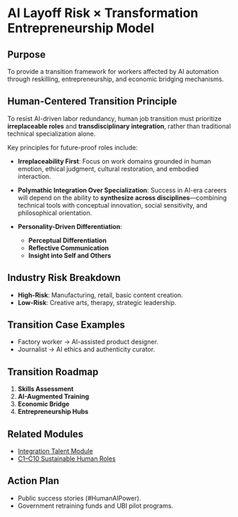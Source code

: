 # AI Layoff Risk × Transformation Entrepreneurship Model

## Purpose
To provide a transition framework for workers affected by AI automation through reskilling, entrepreneurship, and economic bridging mechanisms.

## Human-Centered Transition Principle

To resist AI-driven labor redundancy, human job transition must prioritize **irreplaceable roles** and **transdisciplinary integration**, rather than traditional technical specialization alone.

Key principles for future-proof roles include:

- **Irreplaceability First**: Focus on work domains grounded in human emotion, ethical judgment, cultural restoration, and embodied interaction.

- **Polymathic Integration Over Specialization**: Success in AI-era careers will depend on the ability to **synthesize across disciplines**—combining technical tools with conceptual innovation, social sensitivity, and philosophical orientation.

- **Personality-Driven Differentiation**:
  - **Perceptual Differentiation**
  - **Reflective Communication**
  - **Insight into Self and Others**

## Industry Risk Breakdown
- **High-Risk**: Manufacturing, retail, basic content creation.
- **Low-Risk**: Creative arts, therapy, strategic leadership.

## Transition Case Examples
- Factory worker → AI-assisted product designer.
- Journalist → AI ethics and authenticity curator.

## Transition Roadmap
1. **Skills Assessment**
2. **AI-Augmented Training**
3. **Economic Bridge**
4. **Entrepreneurship Hubs**

## Related Modules
- [Integration Talent Module](../modules/civilization-centered-education-module/integration_talent_module.md)
- [C1–C10 Sustainable Human Roles](../modules/LORI-CWR/README.md/)

## Action Plan
- Public success stories (#HumanAIPower).
- Government retraining funds and UBI pilot programs.
